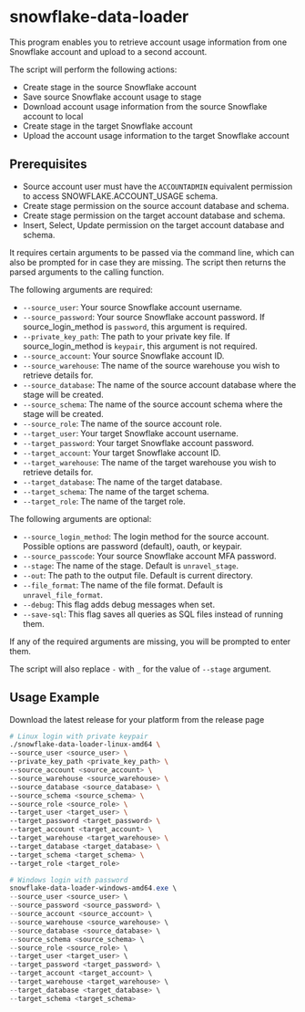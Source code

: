 # snowflake-data-loader

This program enables you to retrieve account usage information from one Snowflake account and upload to a second account. 

The script will perform the following actions:
- Create stage in the source Snowflake account
- Save source Snowflake account usage to stage 
- Download account usage information from the source Snowflake account to local
- Create stage in the target Snowflake account
- Upload the account usage information to the target Snowflake account

## Prerequisites
- Source account user must have the `ACCOUNTADMIN` equivalent permission to access SNOWFLAKE.ACCOUNT_USAGE schema.
- Create stage permission on the source account database and schema.
- Create stage permission on the target account database and schema.
- Insert, Select, Update permission on the target account database and schema.

It requires certain arguments to be passed via the command line, which can also be prompted for in case they are missing. The script then returns the parsed arguments to the calling function.

The following arguments are required:
* `--source_user`: Your source Snowflake account username.
* `--source_password`: Your source Snowflake account password. If source_login_method is `password`, this argument is required.
* `--private_key_path`: The path to your private key file. If source_login_method is `keypair`, this argument is not required.
* `--source_account`: Your source Snowflake account ID.
* `--source_warehouse`: The name of the source warehouse you wish to retrieve details for.
* `--source_database`: The name of the source account database where the stage will be created.
* `--source_schema`: The name of the source account schema where the stage will be created.
* `--source_role`: The name of the source account role.
* `--target_user`: Your target Snowflake account username.
* `--target_password`: Your target Snowflake account password.
* `--target_account`: Your target Snowflake account ID.
* `--target_warehouse`: The name of the target warehouse you wish to retrieve details for.
* `--target_database`: The name of the target database.
* `--target_schema`: The name of the target schema.
* `--target_role`: The name of the target role.

The following arguments are optional:
* `--source_login_method`: The login method for the source account. Possible options are password (default), oauth, or keypair.
* `--source_passcode`: Your source Snowflake account MFA password.
* `--stage`: The name of the stage. Default is `unravel_stage`.
* `--out`: The path to the output file. Default is current directory.
* `--file_format`: The name of the file format. Default is `unravel_file_format`.
* `--debug`: This flag adds debug messages when set.
* `--save-sql`: This flag saves all queries as SQL files instead of running them.

If any of the required arguments are missing, you will be prompted to enter them. 

The script will also replace `-` with `_` for the value of `--stage` argument.

## Usage Example
Download the latest release for your platform from the release page

```bash
# Linux login with private keypair
./snowflake-data-loader-linux-amd64 \
--source_user <source_user> \
--private_key_path <private_key_path> \
--source_account <source_account> \
--source_warehouse <source_warehouse> \
--source_database <source_database> \
--source_schema <source_schema> \
--source_role <source_role> \
--target_user <target_user> \
--target_password <target_password> \
--target_account <target_account> \
--target_warehouse <target_warehouse> \
--target_database <target_database> \
--target_schema <target_schema> \
--target_role <target_role>
```

```powershell
# Windows login with password
snowflake-data-loader-windows-amd64.exe \
--source_user <source_user> \
--source_password <source_password> \
--source_account <source_account> \
--source_warehouse <source_warehouse> \
--source_database <source_database> \
--source_schema <source_schema> \
--source_role <source_role> \
--target_user <target_user> \
--target_password <target_password> \
--target_account <target_account> \
--target_warehouse <target_warehouse> \
--target_database <target_database> \
--target_schema <target_schema>
```
